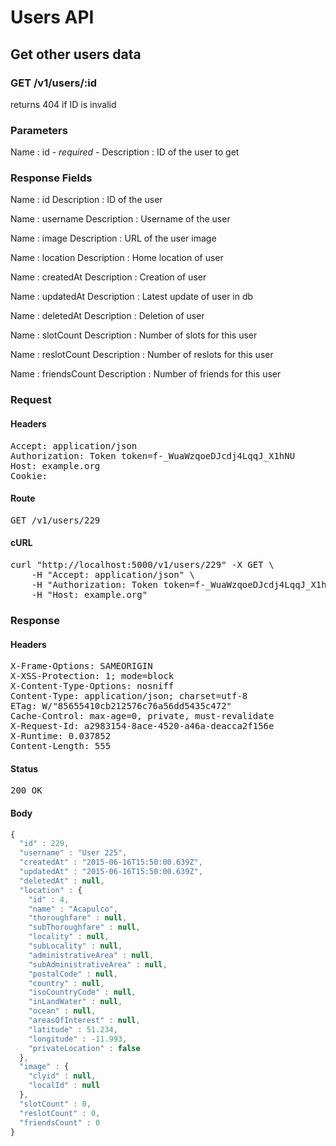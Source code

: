 # Users API

## Get other users data

### GET /v1/users/:id

returns 404 if ID is invalid



### Parameters

Name : id *- required -*
Description : ID of the user to get


### Response Fields

Name : id
Description : ID of the user

Name : username
Description : Username of the user

Name : image
Description : URL of the user image

Name : location
Description : Home location of user

Name : createdAt
Description : Creation of user

Name : updatedAt
Description : Latest update of user in db

Name : deletedAt
Description : Deletion of user

Name : slotCount
Description : Number of slots for this user

Name : reslotCount
Description : Number of reslots for this user

Name : friendsCount
Description : Number of friends for this user

### Request

#### Headers

<pre>Accept: application/json
Authorization: Token token=f-_WuaWzqoeDJcdj4LqqJ_X1hNU
Host: example.org
Cookie: </pre>

#### Route

<pre>GET /v1/users/229</pre>

#### cURL

<pre class="request">curl &quot;http://localhost:5000/v1/users/229&quot; -X GET \
	-H &quot;Accept: application/json&quot; \
	-H &quot;Authorization: Token token=f-_WuaWzqoeDJcdj4LqqJ_X1hNU&quot; \
	-H &quot;Host: example.org&quot;</pre>

### Response

#### Headers

<pre>X-Frame-Options: SAMEORIGIN
X-XSS-Protection: 1; mode=block
X-Content-Type-Options: nosniff
Content-Type: application/json; charset=utf-8
ETag: W/&quot;85655410cb212576c76a56dd5435c472&quot;
Cache-Control: max-age=0, private, must-revalidate
X-Request-Id: a2983154-8ace-4520-a46a-deacca2f156e
X-Runtime: 0.037852
Content-Length: 555</pre>

#### Status

<pre>200 OK</pre>

#### Body

```javascript
{
  "id" : 229,
  "username" : "User 225",
  "createdAt" : "2015-06-16T15:50:00.639Z",
  "updatedAt" : "2015-06-16T15:50:00.639Z",
  "deletedAt" : null,
  "location" : {
    "id" : 4,
    "name" : "Acapulco",
    "thoroughfare" : null,
    "subThoroughfare" : null,
    "locality" : null,
    "subLocality" : null,
    "administrativeArea" : null,
    "subAdministrativeArea" : null,
    "postalCode" : null,
    "country" : null,
    "isoCountryCode" : null,
    "inLandWater" : null,
    "ocean" : null,
    "areasOfInterest" : null,
    "latitude" : 51.234,
    "longitude" : -11.993,
    "privateLocation" : false
  },
  "image" : {
    "clyid" : null,
    "localId" : null
  },
  "slotCount" : 0,
  "reslotCount" : 0,
  "friendsCount" : 0
}
```
